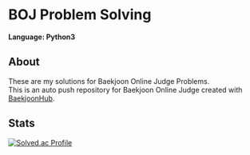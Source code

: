 # BOJ Problem Solving
**Language: Python3**

## About
These are my solutions for Baekjoon Online Judge Problems.  
This is an auto push repository for Baekjoon Online Judge created with [BaekjoonHub](https://github.com/BaekjoonHub/BaekjoonHub).

## Stats

[![Solved.ac Profile](http://mazassumnida.wtf/api/v2/generate_badge?boj=kkirook)](https://solved.ac/kkirook/)



